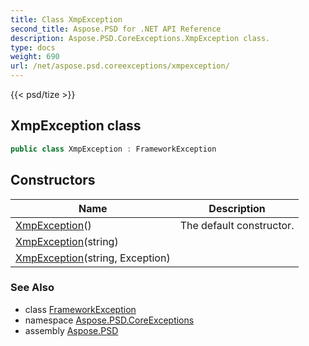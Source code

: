 ```yaml
---
title: Class XmpException
second_title: Aspose.PSD for .NET API Reference
description: Aspose.PSD.CoreExceptions.XmpException class. 
type: docs
weight: 690
url: /net/aspose.psd.coreexceptions/xmpexception/
---
```

{{< psd/tize >}}
## XmpException class

```csharp
public class XmpException : FrameworkException
```

## Constructors

| Name | Description |
| --- | --- |
| [XmpException](xmpexception/#constructor)() | The default constructor. |
| [XmpException](xmpexception/#constructor_1)(string) |  |
| [XmpException](xmpexception/#constructor_2)(string, Exception) |  |

### See Also

* class [FrameworkException](../frameworkexception/)
* namespace [Aspose.PSD.CoreExceptions](../../aspose.psd.coreexceptions/)
* assembly [Aspose.PSD](../../)



